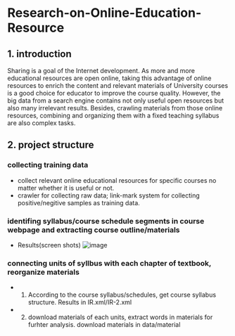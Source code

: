 # Research-on-Online-Education-Resource
## 1. introduction
Sharing is a goal of the Internet development. As more and more educational resources are open online, taking this advantage of online resources to enrich the content and relevant materials of University courses is a good choice for educator to improve the course quality. However, the big data from a search engine contains not only useful open resources but also many irrelevant results. Besides, crawling materials from those online resources, combining and organizing them with a fixed teaching syllabus are also complex tasks.
## 2. project structure
### collecting training data
- collect relevant online educational resources for specific courses no matter whether it is useful or not.
- crawler for collecting raw data; link-mark system for collecting positive/negitive samples as training data.

### identifing syllabus/course schedule segments in course webpage and extracting course outline/materials
- Results(screen shots)
 ![image](https://github.com/jzhao891/Research-on-Online-Education-Resource/blob/master/img/Snip20160917_20.png)

### connecting units of syllbus with each chapter of textbook, reorganize materials 
- 1. According to the course syllabus/schedules, get course syllabus structure. Results in IR.xml/IR-2.xml
- 2. download materials of each units, extract words in materials for furhter analysis.
download materials in data/material


 
